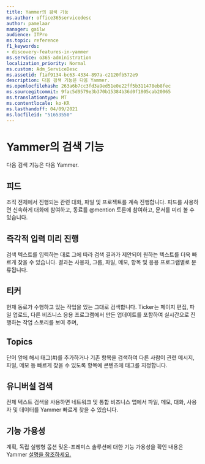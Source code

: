 ```yaml
---
title: Yammer의 검색 기능
ms.author: office365servicedesc
author: pamelaar
manager: gailw
audience: ITPro
ms.topic: reference
f1_keywords:
- discovery-features-in-yammer
ms.service: o365-administration
localization_priority: Normal
ms.custom: Adm_ServiceDesc
ms.assetid: f1af9134-bc63-4334-897a-c2120fb572e9
description: 다음 검색 기능은 다음 Yammer.
ms.openlocfilehash: 263a6b7cc3fd3a9ed51e0e22ff5b311478eb8fec
ms.sourcegitcommit: 9fac5d9579e3b370b15384b36d0f1805cab20065
ms.translationtype: MT
ms.contentlocale: ko-KR
ms.lasthandoff: 04/09/2021
ms.locfileid: "51653550"
---
```

# <a name="discovery-features-in-yammer"></a>Yammer의 검색 기능

다음 검색 기능은 다음 Yammer.
  
## <a name="feeds"></a>피드

조직 전체에서 진행되는 관련 대화, 파일 및 프로젝트를 계속 진행합니다. 피드를 사용하면 신속하게 대화에 참여하고, 동료를 @mention 토론에 참여하고, 문서를 미리 볼 수 있습니다.

## <a name="instant-type-ahead"></a>즉각적 입력 미리 진행

검색 텍스트를 입력하는 대로 그에 따라 검색 결과가 제안되어 원하는 텍스트를 더욱 빠르게 찾을 수 있습니다. 결과는 사용자, 그룹, 파일, 메모, 항목 및 응용 프로그램별로 분류됩니다.
    
## <a name="ticker"></a>티커

현재 동료가 수행하고 있는 작업을 있는 그대로 검색합니다. Ticker는 페이지 편집, 파일 업로드, 다른 비즈니스 응용 프로그램에서 만든 업데이트를 포함하여 실시간으로 진행하는 작업 스토리를 보여 주며,
  
## <a name="topics"></a>Topics

단어 앞에 해시 태그(#)를 추가하거나 기존 항목을 검색하여 다른 사람이 관련 메시지, 파일, 메모 등 빠르게 찾을 수 있도록 항목에 콘텐츠에 태그를 지정합니다.
  
## <a name="universal-search"></a>유니버설 검색

전체 텍스트 검색을 사용하면 네트워크 및 통합 비즈니스 앱에서 파일, 메모, 대화, 사용자 및 데이터를 Yammer 빠르게 찾을 수 있습니다.
  
## <a name="feature-availability"></a>기능 가용성

계획, 독립 실행형 옵션 및온-프레미스 솔루션에 대한 기능 가용성을 확인 내용은 Yammer [설명을 참조하세요.](yammer-service-description.md)
  
  
